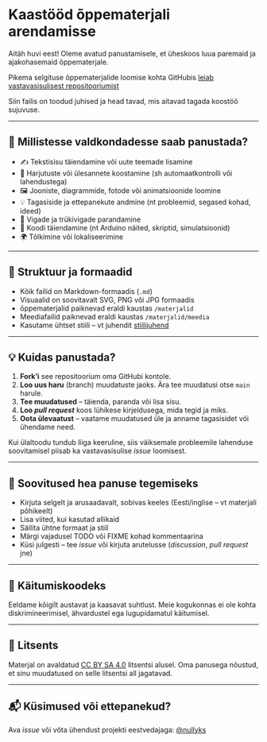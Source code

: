 # Kaastööd õppematerjali arendamisse

Aitäh huvi eest! Oleme avatud panustamisele, et üheskoos luua paremaid ja ajakohasemaid õppematerjale.

Pikema selgituse õppematerjalide loomise kohta GitHubis [leiab vastavasisulisest repositooriumist](https://github.com/nullyks/6ppevara-loomine-GitHubis)

Siin failis on toodud juhised ja head tavad, mis aitavad tagada koostöö sujuvuse.

---

## 🔧 Millistesse valdkondadesse saab panustada?

- ✍️ Tekstisisu täiendamine või uute teemade lisamine
- 🧪 Harjutuste või ülesannete koostamine (sh automaatkontrolli või lahendustega)
- 🖼️ Jooniste, diagrammide, fotode või animatsioonide loomine
- 💡 Tagasiside ja ettepanekute andmine (nt probleemid, segased kohad, ideed)
- 🐛 Vigade ja trükivigade parandamine
- 🧰 Koodi täiendamine (nt Arduino näited, skriptid, simulatsioonid)
- 🌍 Tõlkimine või lokaliseerimine

---

## 📂 Struktuur ja formaadid

- Kõik failid on Markdown-formaadis (`.md`)
- Visuaalid on soovitavalt SVG, PNG või JPG formaadis
- õppematerjalid paiknevad eraldi kaustas `/materjalid`
- Meediafailid paiknevad eraldi kaustas `/materjalid/meedia`
- Kasutame ühtset stiili – vt juhendit [stiilijuhend](https://github.com/nullyks/6ppevara-loomine-GitHubis/blob/main/materjalid/9_Uldine_stiilijuhend_ja_t%C3%B6%C3%B6vahendid.md)


---

## 💡 Kuidas panustada?

1. **Fork’i** see repositoorium oma GitHubi kontole.
2. **Loo uus haru** (branch) muudatuste jaoks. Ära tee muudatusi otse `main` harule.
3. **Tee muudatused** – täienda, paranda või lisa sisu.
4. **Loo _pull request_** koos lühikese kirjeldusega, mida tegid ja miks.
5. **Oota ülevaatust** – vaatame muudatused üle ja anname tagasisidet või ühendame need.

Kui ülaltoodu tundub liiga keeruline, siis väiksemale probleemile lahenduse soovitamisel piisab ka vastavasisulise *issue* loomisest. 

---

## 📎 Soovitused hea panuse tegemiseks

- Kirjuta selgelt ja arusaadavalt, sobivas keeles (Eesti/inglise – vt materjali põhikeelt)
- Lisa viited, kui kasutad allikaid
- Säilita ühtne formaat ja stiil
- Märgi vajadusel TODO või FIXME kohad kommentaarina
- Küsi julgesti – tee _issue_ või kirjuta arutelusse (_discussion_, _pull request_ jne)

---

## 🤝 Käitumiskoodeks

Eeldame kõigilt austavat ja kaasavat suhtlust. Meie kogukonnas ei ole kohta diskrimineerimisel, ähvardustel ega lugupidamatul käitumisel.

---

## 📝 Litsents

Materjal on avaldatud [CC BY SA 4.0](https://creativecommons.org/licenses/by-sa/4.0/legalcode.et) litsentsi alusel. Oma panusega nõustud, et sinu muudatused on selle litsentsi all jagatavad.

---

## 📬 Küsimused või ettepanekud?

Ava _issue_ või võta ühendust projekti eestvedajaga: [@nullyks](https://github.com/nullyks)
